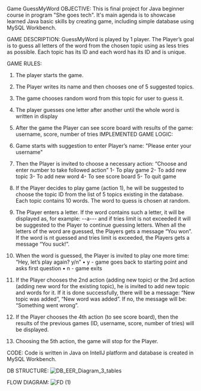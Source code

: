 Game GuessMyWord
OBJECTIVE:
This is final project for Java beginner course in program "She goes tech". It's main agenda is to showcase learned Java basic skills by creating game, including simple database using MySQL Workbench.

GAME DESCRIPTION:
GuessMyWord is played by 1 player. The Player’s goal is to guess all letters of the word from the chosen topic using as less tries as possible. Each topic has its ID and each word has its ID and is unique.

GAME RULES:
1.	The player starts the game.
2.	The Player writes its name and then chooses one of 5 suggested topics.
3.	The game chooses random word from this topic for user to guess it.
4.	The player guesses one letter after another until the whole word is written in display
5.	After the game the Player can see score board with results of the game: username, score, number of tries
IMPLEMENTED GAME LOGIC:
1.	Game starts with suggestion to enter Player’s name: "Please enter your username"
2.	Then the Player is invited to choose a necessary action: “Choose and enter number to take followed action”
  1-	To play game
  2-	To add new topic
  3-	To add new word
  4-	To see score board
  5-	To quit game

3.	If the Player decides to play game (action 1), he will be suggested to choose the topic ID from the list of 5 topics existing in the database. Each topic contains 10 words. The word to quess is chosen at random.
4.	The Player enters a letter. If the word contains such a letter, it will be displayed as, for example: --a--- and if tries limit is not exceeded it will be suggested to the Player to continue guessing letters. When all the letters of the word are guessed, the Players gets a message “You won”. If the word is nt guessed and tries limit is exceeded, the Players gets a message “You suck!”.
5.	When the word is guessed, the Player is invited to play one more time: “Hey, let’s play again? y/n”
•	y - game goes back to starting point and asks first question
•	n - game exits
3.	If the Player chooses the 2nd action (adding new topic) or the 3rd action (adding new word for the existing topic), he is invited to add new topic and words for it. If it is done successfully, there will be a message: “New topic was added”, “New word was added”. If no, the message will be: “Something went wrong”.
4.	If the Player chooses the 4th action (to see score board), then the results of the previous games (ID, username, score, number of tries) will be displayed.
5.	Choosing the 5th action, the game will stop for the Player.

CODE:
Code is written in Java on IntellJ platform and database is created in MySQL Workbench.

DB STRUCTURE:
![DB_EER_Diagram_3_tables](https://user-images.githubusercontent.com/103490561/164620817-c7d27fe0-b82f-4bda-b908-47a31519b36b.png)

FLOW DIAGRAM:
![FD (1)](https://user-images.githubusercontent.com/103490561/164621166-250f5a1c-b99c-48b4-92b0-a7023f09f2f6.png)


